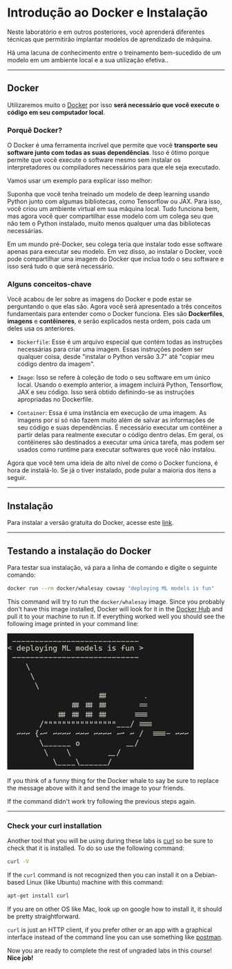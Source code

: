 # Introdução ao Docker e Instalação

Neste laboratório e em outros posteriores, você aprenderá diferentes técnicas que permitirão implantar modelos de aprendizado de máquina.

Há uma lacuna de conhecimento entre o treinamento bem-sucedido de um modelo em um ambiente local e a sua utilização efetiva..  

---------
## Docker
Utilizaremos muito o [Docker](https://www.docker.com/) por isso **será necessário que você execute o código em seu computador local**.

### Porquê Docker?

O Docker é uma ferramenta incrível que permite que você **transporte seu software junto com todas as suas dependências**. Isso é ótimo porque permite que você execute o software mesmo sem instalar os interpretadores ou compiladores necessários para que ele seja executado.

Vamos usar um exemplo para explicar isso melhor:

Suponha que você tenha treinado um modelo de deep learning usando Python junto com algumas bibliotecas, como Tensorflow ou JAX. Para isso, você criou um ambiente virtual em sua máquina local. Tudo funciona bem, mas agora você quer compartilhar esse modelo com um colega seu que não tem o Python instalado, muito menos qualquer uma das bibliotecas necessárias.

Em um mundo pré-Docker, seu colega teria que instalar todo esse software apenas para executar seu modelo. Em vez disso, ao instalar o Docker, você pode compartilhar uma imagem do Docker que inclua todo o seu software e isso será tudo o que será necessário.

### Alguns conceitos-chave

Você acabou de ler sobre as imagens do Docker e pode estar se perguntando o que elas são. Agora você será apresentado a três conceitos fundamentais para entender como o Docker funciona. Eles são **Dockerfiles**, **imagens** e **contêineres**, e serão explicados nesta ordem, pois cada um deles usa os anteriores.

- `Dockerfile`: Esse é um arquivo especial que contém todas as instruções necessárias para criar uma imagem. Essas instruções podem ser qualquer coisa, desde "instalar o Python versão 3.7" até "copiar meu código dentro da imagem".

- `Image`: Isso se refere à coleção de todo o seu software em um único local. Usando o exemplo anterior, a imagem incluirá Python, Tensorflow, JAX e seu código. Isso será obtido definindo-se as instruções apropriadas no Dockerfile.

- `Container`: Essa é uma instância em execução de uma imagem. As imagens por si só não fazem muito além de salvar as informações de seu código e suas dependências. É necessário executar um contêiner a partir delas para realmente executar o código dentro delas. Em geral, os contêineres são destinados a executar uma única tarefa, mas podem ser usados como runtime para executar softwares que você não instalou.

Agora que você tem uma ideia de alto nível de como o Docker funciona, é hora de instalá-lo. Se já o tiver instalado, pode pular a maioria dos itens a seguir.

------
## Instalação

Para instalar a versão gratuita do Docker, acesse este [link](https://www.docker.com/products/docker-desktop). 

----
## Testando a instalação do Docker

Para testar sua instalação, vá para a linha de comando e digite o seguinte comando:
```bash
docker run --rm docker/whalesay cowsay "deploying ML models is fun"
```
This command will try to run the `docker/whalesay` image. Since you probably don't have this image installed, Docker will look for it in the [Docker Hub](https://hub.docker.com/) and pull it to your machine to run it. If everything worked well you should see the following image printed in your command line:

![whalesay](../../assets/whalesay.png)

If you think of a funny thing for the Docker whale to say be sure to replace the message above with it and send the image to your friends.

If the command didn't work try following the previous steps again.

-----
### Check your curl installation

Another tool that you will be using during these labs is [curl](https://curl.se/) so be sure to check that it is installed. To do so use the following command:
```bash
curl -V
```

If the `curl` command is not recognized then you can install it on a Debian-based Linux (like Ubuntu) machine with this command:

```bash
apt-get install curl
```

If you are on other OS like Mac, look up on google how to install it, it should be pretty straightforward.

`curl` is just an HTTP client, if you prefer other or an app with a graphical interface instead of the command line you can use something like [postman](https://www.postman.com/).

Now you are ready to complete the rest of ungraded labs in this course! **Nice job!**